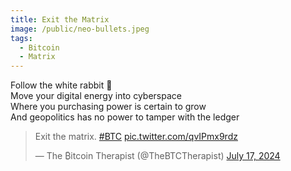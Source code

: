 ```yaml
---
title: Exit the Matrix
image: /public/neo-bullets.jpeg
tags:
  - Bitcoin
  - Matrix
---
```


Follow the white rabbit 🐇  
Move your digital energy into cyberspace  
Where you purchasing power is certain to grow  
And geopolitics has no power to tamper with the ledger   

<blockquote class="twitter-tweet" data-media-max-width="1400"><p lang="en" dir="ltr">Exit the matrix. <a href="https://twitter.com/hashtag/BTC?src=hash&amp;ref_src=twsrc%5Etfw">#BTC</a> <a href="https://t.co/qvIPmx9rdz">pic.twitter.com/qvIPmx9rdz</a></p>&mdash; The ₿itcoin Therapist (@TheBTCTherapist) <a href="https://twitter.com/TheBTCTherapist/status/1813543557933769062?ref_src=twsrc%5Etfw">July 17, 2024</a></blockquote> <script async src="https://platform.twitter.com/widgets.js" charset="utf-8"></script>

<!-- <img src="/public/neo-bullets.jpeg" class="img-fluid rounded" alt="Responsive image"> -->

<!-- /public/neo-bullets.jpeg -->
